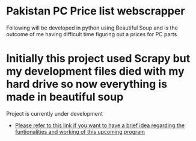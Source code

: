# Pakistan PC Price list webscrapper
 Following will be developed in python using Beautiful Soup and is the outcome of me having difficult time figuring out a prices for PC parts

# Initially this project used Scrapy but my development files died with my hard drive so now everything is made in beautiful soup
 Project is currently under development
 - [Please refer to this link if you want to have a brief idea regarding the funtionalities and working of this upcoming program](https://github.com/AhmedB479/My-scrapy-practice)
